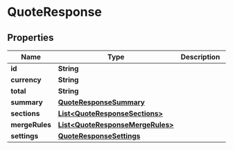 

# QuoteResponse


## Properties

Name | Type | Description | Notes
------------ | ------------- | ------------- | -------------
**id** | **String** |  |  [optional]
**currency** | **String** |  |  [optional]
**total** | **String** |  |  [optional]
**summary** | [**QuoteResponseSummary**](QuoteResponseSummary.md) |  |  [optional]
**sections** | [**List&lt;QuoteResponseSections&gt;**](QuoteResponseSections.md) |  |  [optional]
**mergeRules** | [**List&lt;QuoteResponseMergeRules&gt;**](QuoteResponseMergeRules.md) |  |  [optional]
**settings** | [**QuoteResponseSettings**](QuoteResponseSettings.md) |  |  [optional]



